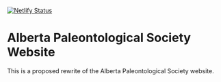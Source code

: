 [![Netlify Status](https://api.netlify.com/api/v1/badges/0ad5b867-2269-4836-9fd8-689e31988903/deploy-status)](https://app.netlify.com/sites/proposed-aps/deploys)
# Alberta Paleontological Society Website

This is a proposed rewrite of the Alberta Paleontological Society website.
